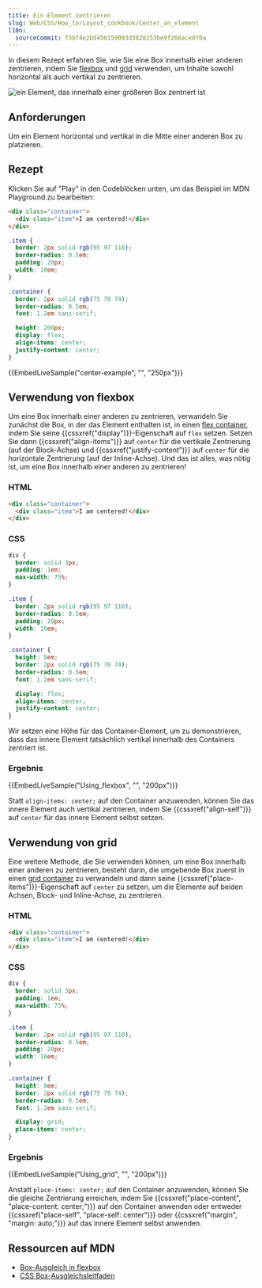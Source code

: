 ```yaml
---
title: Ein Element zentrieren
slug: Web/CSS/How_to/Layout_cookbook/Center_an_element
l10n:
  sourceCommit: f3bf4e2bd456159093d3820253be9f266ace070a
---
```


In diesem Rezept erfahren Sie, wie Sie eine Box innerhalb einer anderen zentrieren, indem Sie [flexbox](#verwendung_von_flexbox) und [grid](#verwendung_von_grid) verwenden, um Inhalte sowohl horizontal als auch vertikal zu zentrieren.

![ein Element, das innerhalb einer größeren Box zentriert ist](cookbook-center.png)

## Anforderungen

Um ein Element horizontal und vertikal in die Mitte einer anderen Box zu platzieren.

## Rezept

Klicken Sie auf "Play" in den Codeblöcken unten, um das Beispiel im MDN Playground zu bearbeiten:

```html live-sample___center-example
<div class="container">
  <div class="item">I am centered!</div>
</div>
```

```css live-sample___center-example
.item {
  border: 2px solid rgb(95 97 110);
  border-radius: 0.5em;
  padding: 20px;
  width: 10em;
}

.container {
  border: 2px solid rgb(75 70 74);
  border-radius: 0.5em;
  font: 1.2em sans-serif;

  height: 200px;
  display: flex;
  align-items: center;
  justify-content: center;
}
```

{{EmbedLiveSample("center-example", "", "250px")}}

## Verwendung von flexbox

Um eine Box innerhalb einer anderen zu zentrieren, verwandeln Sie zunächst die Box, in der das Element enthalten ist, in einen [flex container](/de/docs/Web/CSS/CSS_flexible_box_layout/Basic_concepts_of_flexbox#the_flex_container), indem Sie seine {{cssxref("display")}}-Eigenschaft auf `flex` setzen. Setzen Sie dann {{cssxref("align-items")}} auf `center` für die vertikale Zentrierung (auf der Block-Achse) und {{cssxref("justify-content")}} auf `center` für die horizontale Zentrierung (auf der Inline-Achse). Und das ist alles, was nötig ist, um eine Box innerhalb einer anderen zu zentrieren!

### HTML

```html
<div class="container">
  <div class="item">I am centered!</div>
</div>
```

### CSS

```css
div {
  border: solid 3px;
  padding: 1em;
  max-width: 75%;
}

.item {
  border: 2px solid rgb(95 97 110);
  border-radius: 0.5em;
  padding: 20px;
  width: 10em;
}

.container {
  height: 8em;
  border: 2px solid rgb(75 70 74);
  border-radius: 0.5em;
  font: 1.2em sans-serif;

  display: flex;
  align-items: center;
  justify-content: center;
}
```

Wir setzen eine Höhe für das Container-Element, um zu demonstrieren, dass das innere Element tatsächlich vertikal innerhalb des Containers zentriert ist.

### Ergebnis

{{EmbedLiveSample("Using_flexbox", "", "200px")}}

Statt `align-items: center;` auf den Container anzuwenden, können Sie das innere Element auch vertikal zentrieren, indem Sie {{cssxref("align-self")}} auf `center` für das innere Element selbst setzen.

## Verwendung von grid

Eine weitere Methode, die Sie verwenden können, um eine Box innerhalb einer anderen zu zentrieren, besteht darin, die umgebende Box zuerst in einen [grid container](/de/docs/Web/CSS/CSS_grid_layout/Basic_concepts_of_grid_layout#grid_container) zu verwandeln und dann seine {{cssxref("place-items")}}-Eigenschaft auf `center` zu setzen, um die Elemente auf beiden Achsen, Block- und Inline-Achse, zu zentrieren.

### HTML

```html
<div class="container">
  <div class="item">I am centered!</div>
</div>
```

### CSS

```css
div {
  border: solid 3px;
  padding: 1em;
  max-width: 75%;
}

.item {
  border: 2px solid rgb(95 97 110);
  border-radius: 0.5em;
  padding: 20px;
  width: 10em;
}

.container {
  height: 8em;
  border: 2px solid rgb(75 70 74);
  border-radius: 0.5em;
  font: 1.2em sans-serif;

  display: grid;
  place-items: center;
}
```

### Ergebnis

{{EmbedLiveSample("Using_grid", "", "200px")}}

Anstatt `place-items: center;` auf den Container anzuwenden, können Sie die gleiche Zentrierung erreichen, indem Sie {{cssxref("place-content", "place-content: center;")}} auf den Container anwenden oder entweder {{cssxref("place-self", "place-self: center")}} oder {{cssxref("margin", "margin: auto;")}} auf das innere Element selbst anwenden.

## Ressourcen auf MDN

- [Box-Ausgleich in flexbox](/de/docs/Web/CSS/CSS_box_alignment/Box_alignment_in_flexbox)
- [CSS Box-Ausgleichsleitfaden](/de/docs/Web/CSS/CSS_box_alignment)
